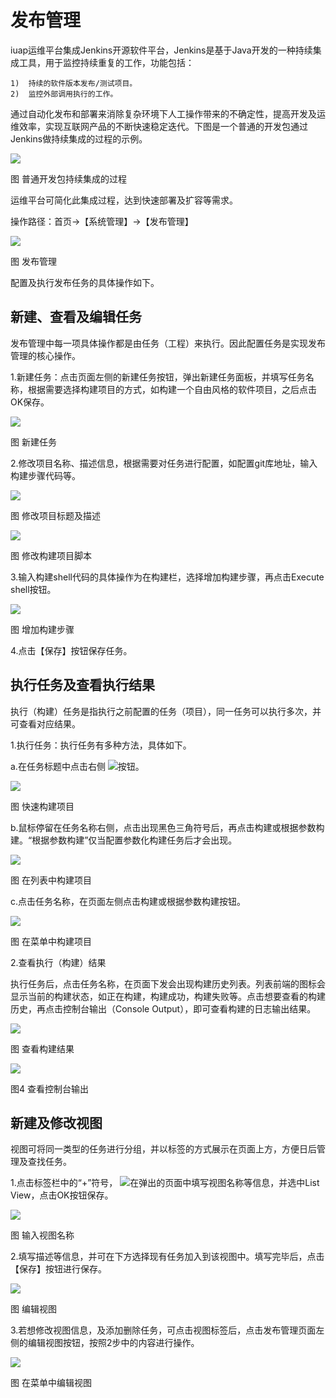 # 发布管理 

iuap运维平台集成Jenkins开源软件平台，Jenkins是基于Java开发的一种持续集成工具，用于监控持续重复的工作，功能包括：



```
1)	持续的软件版本发布/测试项目。
2)	监控外部调用执行的工作。
```



通过自动化发布和部署来消除复杂环境下人工操作带来的不确定性，提高开发及运维效率，实现互联网产品的不断快速稳定迭代。下图是一个普通的开发包通过Jenkins做持续集成的过程的示例。
 
![](/articles/devops/3-/images/image118.png)
 
图 普通开发包持续集成的过程


运维平台可简化此集成过程，达到快速部署及扩容等需求。

操作路径：首页->【系统管理】->【发布管理】
 
![](/articles/devops/3-/images/image17.png)

图 发布管理

配置及执行发布任务的具体操作如下。
	
## 新建、查看及编辑任务

发布管理中每一项具体操作都是由任务（工程）来执行。因此配置任务是实现发布管理的核心操作。

1.新建任务：点击页面左侧的新建任务按钮，弹出新建任务面板，并填写任务名称，根据需要选择构建项目的方式，如构建一个自由风格的软件项目，之后点击OK保存。
  
 ![](/articles/devops/3-/images/image18.jpg)
   
图 新建任务

2.修改项目名称、描述信息，根据需要对任务进行配置，如配置git库地址，输入构建步骤代码等。
 
 ![](/articles/devops/3-/images/image20.png)
 
图 修改项目标题及描述

![](/articles/devops/3-/images/image21.png)
 
图 修改构建项目脚本

3.输入构建shell代码的具体操作为在构建栏，选择增加构建步骤，再点击Execute shell按钮。

![](/articles/devops/3-/images/image22.png)
  
图 增加构建步骤

4.点击【保存】按钮保存任务。

## 执行任务及查看执行结果

执行（构建）任务是指执行之前配置的任务（项目），同一任务可以执行多次，并可查看对应结果。

1.执行任务：执行任务有多种方法，具体如下。

a.在任务标题中点击右侧 ![](/articles/devops/3-/images/image23.png)按钮。
 
 ![](/articles/devops/3-/images/image24.png)
 
图 快速构建项目

b.鼠标停留在任务名称右侧，点击出现黑色三角符号后，再点击构建或根据参数构建。“根据参数构建”仅当配置参数化构建任务后才会出现。
 
 ![](/articles/devops/3-/images/image25.png)
 
图 在列表中构建项目

c.点击任务名称，在页面左侧点击构建或根据参数构建按钮。

![](/articles/devops/3-/images/image26.png)
  
图 在菜单中构建项目

2.查看执行（构建）结果

执行任务后，点击任务名称，在页面下发会出现构建历史列表。列表前端的图标会显示当前的构建状态，如正在构建，构建成功，构建失败等。点击想要查看的构建历史，再点击控制台输出（Console Output），即可查看构建的日志输出结果。

![](/articles/devops/3-/images/image27.jpg)
  
图 查看构建结果

![](/articles/devops/3-/images/image29.png)
 
图4 查看控制台输出

## 新建及修改视图

视图可将同一类型的任务进行分组，并以标签的方式展示在页面上方，方便日后管理及查找任务。

1.点击标签栏中的“+”符号， ![](/articles/devops/3-/images/image30.png)在弹出的页面中填写视图名称等信息，并选中List View，点击OK按钮保存。
 
 ![](/articles/devops/3-/images/image31.png)
 
图 输入视图名称

2.填写描述等信息，并可在下方选择现有任务加入到该视图中。填写完毕后，点击【保存】按钮进行保存。

![](/articles/devops/3-/images/image32.png)
  
图 编辑视图

3.若想修改视图信息，及添加删除任务，可点击视图标签后，点击发布管理页面左侧的编辑视图按钮，按照2步中的内容进行操作。
 
 ![](/articles/devops/3-/images/image33.png)
 
图 在菜单中编辑视图

